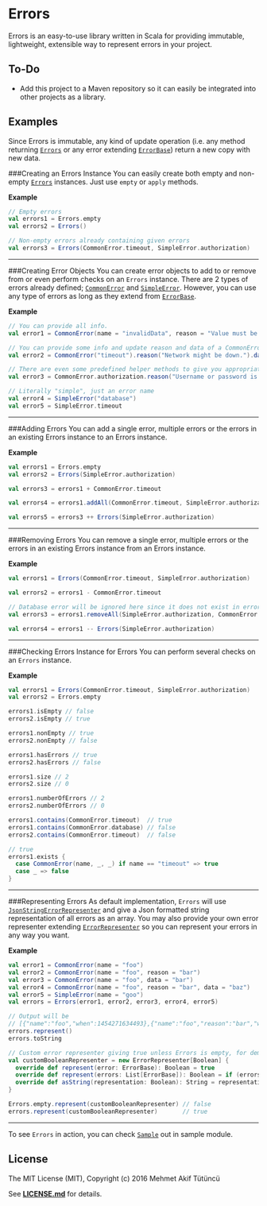 Errors
=================================

Errors is an easy-to-use library written in Scala for providing immutable, lightweight, extensible way to represent errors in your project.

To-Do
--------------
* Add this project to a Maven repository so it can easily be integrated into other projects as a library.

Examples
--------------
Since Errors is immutable, any kind of update operation (i.e. any method returning [```Errors```](src/main/scala/com/mehmetakiftutuncu/errors/Errors.scala) or any error extending [```ErrorBase```](src/main/scala/com/mehmetakiftutuncu/errors/base/ErrorBase.scala)) return a new copy with new data.

###Creating an Errors Instance
You can easily create both empty and non-empty [```Errors```](src/main/scala/com/mehmetakiftutuncu/errors/Errors.scala) instances. Just use ```empty``` or ```apply``` methods.

**Example**
```scala
// Empty errors
val errors1 = Errors.empty
val errors2 = Errors()

// Non-empty errors already containing given errors
val errors3 = Errors(CommonError.timeout, SimpleError.authorization)
```

****

###Creating Error Objects
You can create error objects to add to or remove from or even perform checks on an ```Errors``` instance. There are 2 types of errors already defined; [```CommonError```](src/main/scala/com/mehmetakiftutuncu/errors/CommonError.scala) and [```SimpleError```](src/main/scala/com/mehmetakiftutuncu/errors/SimpleError.scala). However, you can use any type of errors as long as they extend from [```ErrorBase```](src/main/scala/com/mehmetakiftutuncu/errors/base/ErrorBase.scala).

**Example**
```scala
// You can provide all info.
val error1 = CommonError(name = "invalidData", reason = "Value must be a positive integer.", data = "-5")

// You can provide some info and update reason and data of a CommonError later.
val error2 = CommonError("timeout").reason("Network might be down.").data("30 seconds")

// There are even some predefined helper methods to give you appropriate instances easily. 
val error3 = CommonError.authorization.reason("Username or password is invalid!")

// Literally "simple", just an error name
val error4 = SimpleError("database")
val error5 = SimpleError.timeout
```

****

###Adding Errors
You can add a single error, multiple errors or the errors in an existing Errors instance to an Errors instance.

**Example**
```scala
val errors1 = Errors.empty
val errors2 = Errors(SimpleError.authorization)

val errors3 = errors1 + CommonError.timeout

val errors4 = errors1.addAll(CommonError.timeout, SimpleError.authorization)

val errors5 = errors3 ++ Errors(SimpleError.authorization)
```

****

###Removing Errors
You can remove a single error, multiple errors or the errors in an existing Errors instance from an Errors instance.

**Example**
```scala
val errors1 = Errors(CommonError.timeout, SimpleError.authorization)

val errors2 = errors1 - CommonError.timeout

// Database error will be ignored here since it does not exist in errors1 anyway.
val errors3 = errors1.removeAll(SimpleError.authorization, CommonError.database)

val errors4 = errors1 -- Errors(SimpleError.authorization)
```

****

###Checking Errors Instance for Errors
You can perform several checks on an ```Errors``` instance.

**Example**
```scala
val errors1 = Errors(CommonError.timeout, SimpleError.authorization)
val errors2 = Errors.empty

errors1.isEmpty // false
errors2.isEmpty // true

errors1.nonEmpty // true
errors2.nonEmpty // false

errors1.hasErrors // true
errors2.hasErrors // false

errors1.size // 2
errors2.size // 0

errors1.numberOfErrors // 2
errors2.numberOfErrors // 0

errors1.contains(CommonError.timeout)  // true
errors1.contains(CommonError.database) // false
errors2.contains(CommonError.timeout)  // false

// true
errors1.exists {
  case CommonError(name, _, _) if name == "timeout" => true
  case _ => false
}
```

****

###Representing Errors
As default implementation, ```Errors``` will use [```JsonStringErrorRepresenter```](src/main/scala/com/mehmetakiftutuncu/errors/representation/JsonStringErrorRepresenter.scala) and give a Json formatted string representation of all errors as an array. You may also provide your own error representer extending [```ErrorRepresenter```](src/main/scala/com/mehmetakiftutuncu/errors/representation/ErrorRepresenter.scala) so you can represent your errors in any way you want.

**Example**
```scala
val error1 = CommonError(name = "foo")
val error2 = CommonError(name = "foo", reason = "bar")
val error3 = CommonError(name = "foo", data = "bar")
val error4 = CommonError(name = "foo", reason = "bar", data = "baz")
val error5 = SimpleError(name = "goo")
val errors = Errors(error1, error2, error3, error4, error5)

// Output will be
// [{"name":"foo","when":1454271634493},{"name":"foo","reason":"bar","when":1454271634557},{"name":"foo","data":"bar","when":1454271634621},{"name":"foo","reason":"bar","data":"baz","when":1454271634680},{"name":"goo","when":1454271634737}]
errors.represent()
errors.toString

// Custom error representer giving true unless Errors is empty, for demonstration purposes
val customBooleanRepresenter = new ErrorRepresenter[Boolean] {
  override def represent(error: ErrorBase): Boolean = true
  override def represent(errors: List[ErrorBase]): Boolean = if (errors.isEmpty) false else true
  override def asString(representation: Boolean): String = representation.toString
}

Errors.empty.represent(customBooleanRepresenter) // false
errors.represent(customBooleanRepresenter)       // true
```

****

To see ```Errors``` in action, you can check [```Sample```](sample/src/main/scala/Sample.scala) out in sample module.

License
--------------
The MIT License (MIT), Copyright (c) 2016 Mehmet Akif Tütüncü

See [**LICENSE.md**](LICENSE.md) for details.
